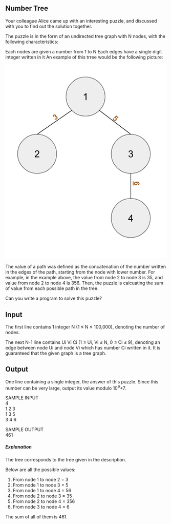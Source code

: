 ## Number Tree

Your colleague Alice came up with an interesting puzzle, and discussed with you to find out the solution together. 

The puzzle is in the form of an undirected tree graph with N nodes, with the following characteristics:

Each nodes are given a number from 1 to N
Each edges have a single digit integer written in it
An example of this trree would be the following picture:

![Example picture](./example.png)

The value of a path was defined as the concatenation of the number written in the edges of the path, starting from the node with lower number. For example, in the example above, the value from node 2 to node 3 is 35, and value from node 2 to node 4 is 356. Then, the puzzle is calcuating the sum of value from each possible path in the tree.

Can you write a program to solve this puzzle?

## Input

The first line contains 1 integer N (1 ≤ N ≤ 100,000), denoting the number of nodes.

The next N-1 line contains Ui Vi Ci (1 ≤ Ui, Vi ≤ N, 0 ≤ Ci ≤ 9), denoting an edge between node Ui and node Vi which has number Ci written in it. It is guaranteed that the given graph is a tree graph.

## Output

One line containing a single integer, the answer of this puzzle. Since this number can be very large, output its value modulo 10<sup>9</sup>+7.

SAMPLE INPUT<br>
4<br>
1 2 3<br>
1 3 5<br>
3 4 6

SAMPLE OUTPUT<br>
461

##### Explanation
The tree corresponds to the tree given in the description.

Below are all the possible values:

1. From node 1 to node 2 = 3
2. From node 1 to node 3 = 5
3. From node 1 to node 4 = 56
4. From node 2 to node 3 = 35
5. From node 2 to node 4 = 356
6. From node 3 to node 4 = 6

The sum of all of them is 461.
